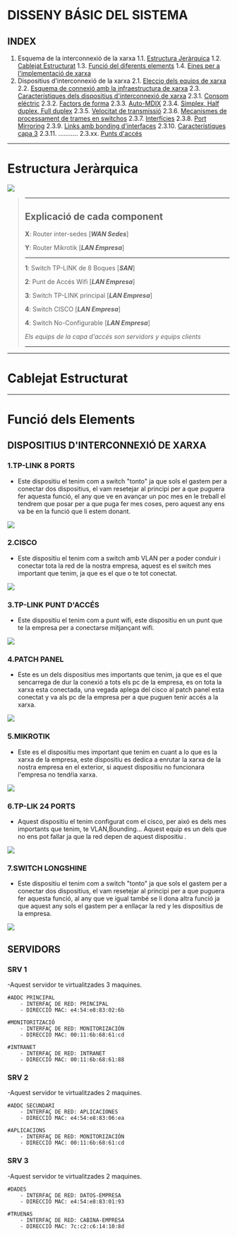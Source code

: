 # DISSENY BÁSIC DEL SISTEMA

## INDEX

1. Esquema de la interconnexió de la xarxa
    1.1. [Estructura Jeràrquica](#estructura-jeràrquica)
    1.2. [Cablejat Estructurat]()
    1.3. [Funció del diferents elements]()
    1.4. [Eines per a l'implementació de xarxa]()
2. Dispositius d'interconnexió de la xarxa
    2.1. [Eleccio dels equips de xarxa]()
    2.2. [Esquema de connexió amb la infraestructura de xarxa]()
    2.3. [Característiques dels dispositius d'interconnexió de xarxa]()
        2.3.1.  [Consom eléctric]()
        2.3.2.  [Factors de forma]()
        2.3.3.  [Auto-MDIX]()
        2.3.4.  [Simplex, Half duplex, Full duplex]()
        2.3.5.  [Velocitat de transmissió]()
        2.3.6.  [Mecanismes de processament de trames en switchos]()
        2.3.7.  [Interfícies]()
        2.3.8.  [Port Mirroring]()
        2.3.9.  [Links amb bonding d'interfaces]()
        2.3.10. [Característiques capa 3]()
        2.3.11. ...........
        2.3.xx. [Punts d'accés]()

---

# Estructura Jeràrquica

![](../img/estructuraJerarquica.png)

> --- 
>
> ## Explicació de cada component
>
> **X**: Router inter-sedes [**_WAN Sedes_**]
>
> **Y**: Router Mikrotik [**_LAN Empresa_**]
>
> ---
>
> **1**: Switch TP-LINK de 8 Boques [**_SAN_**]
>
> **2**: Punt de Accés Wifi [**_LAN Empresa_**]
>
> **3**: Switch TP-LINK principal [**_LAN Empresa_**]
>
> **4**: Switch CISCO [**_LAN Empresa_**]
>
> **4**: Switch No-Configurable [**_LAN Empresa_**]
>
> _Els equips de la capa d'accés son servidors y equips clients_
>
> ---

---

# Cablejat Estructurat



---

# Funció dels Elements

## DISPOSITIUS D'INTERCONNEXIÓ DE XARXA

### 1.TP-LINK 8 PORTS

- Este dispositiu el tenim com a switch "tonto" ja que sols el gastem per a conectar dos dispositius, el vam resetejar al principi per a que puguera fer aquesta funció, el any que ve en avançar un poc mes en le treball el tendrem que posar per a que puga fer mes coses, pero aquest any ens va be en la funció que li estem donant.

![](../img/tplinkswitch.png)


### 2.CISCO

- Este dispositiu el tenim com a switch amb VLAN per a poder conduir i conectar tota la red de la nostra empresa, aquest es el switch mes important que tenim, ja que es el que o te tot conectat.

![](../img/cisco.png)

### 3.TP-LINK PUNT D'ACCÉS

- Este dispositiu el tenim com a punt wifi, este dispositiu en un punt que te la empresa per a conectarse mitjançant wifi.

![](../img/tplinkrouter.png)


### 4.PATCH PANEL

- Este es un dels dispositius mes importants que tenim, ja que es el que sencarrega de dur la conexió a tots els pc de la empresa, es on tota la xarxa esta conectada, una vegada aplega del cisco al patch panel esta conectat y va als pc de la empresa per a que puguen tenir accés a la xarxa.

![](../img/PATCHPANEL.jpg)

### 5.MIKROTIK

- Este es el dispositiu mes important que tenim en cuant a lo que es la xarxa de la empresa, este dispositiu es dedica a enrutar la xarxa de la nostra empresa en el exterior, si aquest dispositiu no funcionara l'empresa no tendŕia xarxa.

![](../img/microtik.jpg)

### 6.TP-LIK 24 PORTS
- Aquest dispositiu el tenim configurat com el cisco, per aixó es dels mes importants que tenim, te VLAN,Bounding... Aquest equip es un dels que no ens pot fallar ja que la red depen de aquest dispositiu .

![](../img/tp-link24.jpg)

### 7.SWITCH LONGSHINE
- Este dispositiu el tenim com a switch "tonto" ja que sols el gastem per a conectar dos dispositius, el vam resetejar al principi per a que puguera fer aquesta funció, al any que ve igual també se li dona altra funció ja que aquest any sols el gastem per a enllaçar la red y les dispositius de la empresa.

![](../img/LONGSHINE.jpg)

## SERVIDORS

### SRV 1
-Aquest servidor te virtualitzades 3 maquines.

    #ADDC PRINCIPAL
        - INTERFAÇ DE RED: PRINCIPAL
       	- DIRECCIÓ MAC: e4:54:e8:83:02:6b
    
    #MONITORITZACIÓ
        - INTERFAÇ DE RED: MONITORIZACIÓN
       	- DIRECCIÓ MAC: 00:11:6b:68:61:cd
        
    #INTRANET
        - INTERFAÇ DE RED: INTRANET
       	- DIRECCIÓ MAC: 00:11:6b:68:61:88

### SRV 2
-Aquest servidor te virtualitzades 2 maquines.

    #ADDC SECUNDARI
        - INTERFAÇ DE RED: APLICACIONES
       	- DIRECCIÓ MAC: e4:54:e8:83:06:ea
    
    #APLICACIONS
        - INTERFAÇ DE RED: MONITORIZACIÓN
       	- DIRECCIÓ MAC: 00:11:6b:68:61:cd
### SRV 3
-Aquest servidor te virtualitzades 2 maquines.

    #DADES
        - INTERFAÇ DE RED: DATOS-EMPRESA
       	- DIRECCIÓ MAC: e4:54:e8:83:01:93
    
    #TRUENAS
        - INTERFAÇ DE RED: CABINA-EMPRESA
       	- DIRECCIÓ MAC: 7c:c2:c6:14:10:8d
